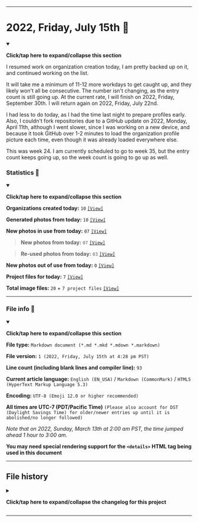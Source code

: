 
***

# 2022, Friday, July 15th 📅

<details open><summary><p lang="en"><b>Click/tap here to expand/collapse this section</b></p></summary>

I resumed work on organization creation today, I am pretty backed up on it, and continued working on the list.

It will take me a minimum of 11-12 more workdays to get caught up, and they likely won't all be consecutive. The number isn't changing, as the entry count is still going up. At the current rate, I will finish on 2022, Friday, September 30th. I will return again on 2022, Friday, July 22nd.

I had less to do today, as I had the time last night to prepare profiles early. Also, I couldn't fork repositories due to a GitHub update on 2022, Monday, April 11th, although I went slower, since I was working on a new device, and because it took GitHub over 1-2 minutes to load the organization profile picture each time, even though it was already loaded everywhere else.

This was week 24. I am currently scheduled to go to week 35, but the entry count keeps going up, so the week count is going to go up as well. <!-- It is going up much slower now, and hasn't gone up very much in the past week. !-->

</details>

### Statistics 📝

<details open><summary><p lang="en"><b>Click/tap here to expand/collapse this section</b></p></summary>

**Organizations created today:** `10` [`[View]`](/NewOrgs/2022/07_July/README.md#2022-july-15th)

**Generated photos from today:** `10` [`[View]`](/OrganizationGraphics/ByDate/2022/July/15/Generated/)

**New photos in use from today:** `07` [`[View]`](/OrganizationGraphics/ByDate/2022/July/15/Used/)

> **New photos from today:** `07` [`[View]`](/OrganizationGraphics/ByDate/2022/July/15/Used/)

> **Re-used photos from today:** `03` [`[View]`](/OrganizationGraphics/ByDate/2022/July/15/Used/)

**New photos out of use from today:** `0` [`[View]`](/OrganizationGraphics/ByDate/2022/July/15/Unused/)

**Project files for today:** `7` [`[View]`](/OrganizationGraphics/ByDate/2022/July/15/Unused/Project_Files/)

**Total image files:** `20` + `7 project files` [`[View]`](/OrganizationGraphics/ByDate/2022/July/15/)

<!-- TODO
NTS: If there are no project files for a week, don't remove the counter, just blank it (set it to 0)
!-->

</details>

***

### File info 📜

<details open><summary><p lang="en"><b>Click/tap here to expand/collapse this section</b></p></summary>

**File type:** `Markdown document (*.md *.mkd *.mdown *.markdown)`

**File version:** `1 (2022, Friday, July 15th at 4:28 pm PST)`

**Line count (including blank lines and compiler line):** `93`

**Current article language:** `English (EN_USA)` / `Markdown (CommonMark)` / `HTML5 (HyperText Markup Language 5.3)`

**Encoding:** `UTF-8 (Emoji 12.0 or higher recommended)`

**All times are UTC-7 (PDT/Pacific Time)** `(Please also account for DST (Daylight Savings Time) for older/newer entries up until it is abolished/no longer followed)`

_Note that on 2022, Sunday, March 13th at 2:00 am PST, the time jumped ahead 1 hour to 3:00 am._

**You may need special rendering support for the `<details>` HTML tag being used in this document**

</details>

***

## File history

<details><summary><p lang="en"><b>Click/tap here to expand/collapse the changelog for this project</b></p></summary>

<details><summary><p lang="en"><b>Version 1 (2022, Friday, July 15th at 4:28 pm PST)</b></p></summary>

**This version was made by:** [`@seanpm2001`](https://github.com/seanpm2001/)

> Changes:

- [x] Started the file
- [x] Added the title section
- [x] Added the `research notes` section
- [x] Added the `statistics` section
- [x] Added the `file info` section
- [x] Added the `file history` section
- [ ] No other changes in version 1

</details>

</details>

***
